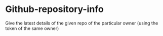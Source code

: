# Github-repository-info
Give the latest details of the given repo of the particular owner (using the token of the same owner)
